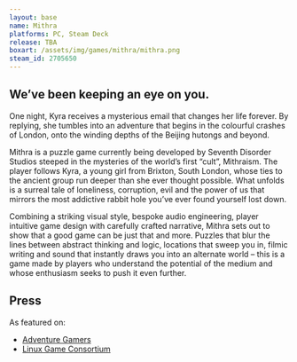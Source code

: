 ```yaml
---
layout: base
name: Mithra
platforms: PC, Steam Deck
release: TBA 
boxart: /assets/img/games/mithra/mithra.png
steam_id: 2705650
---
```


## We’ve been keeping an eye on you.

One night, Kyra receives a mysterious email that changes her life forever. By replying, she tumbles into an adventure that begins in the colourful crashes of London, onto the winding depths of the Beijing hutongs and beyond.

Mithra is a puzzle game currently being developed by Seventh Disorder Studios steeped in the mysteries of the world’s first “cult”, Mithraism.  The player follows Kyra, a young girl from Brixton, South London, whose ties to the ancient group run deeper than she ever thought possible.  What unfolds is a surreal tale of loneliness, corruption, evil and the power of us that mirrors the most addictive rabbit hole you’ve ever found yourself lost down.

Combining a striking visual style, bespoke audio engineering, player intuitive game design with carefully crafted narrative, Mithra sets out to show that a good game can be just that and more. Puzzles that blur the lines between abstract thinking and logic, locations that sweep you in, filmic writing and sound that instantly draws you into an alternate world – this is a game made by players who understand the potential of the medium and whose enthusiasm seeks to push it even further.

## Press

As featured on:

- [Adventure Gamers](https://adventuregamers.com/games/view/53052)
- [Linux Game Consortium](https://linuxgameconsortium.com/mithra-is-engaging-filmic-puzzle-adventure/)
